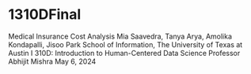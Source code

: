 # 1310DFinal
Medical Insurance Cost Analysis  Mia Saavedra, Tanya Arya, Amolika Kondapalli, Jisoo Park School of Information, The University of Texas at Austin I 310D: Introduction to Human-Centered Data Science Professor Abhijit Mishra May 6, 2024

